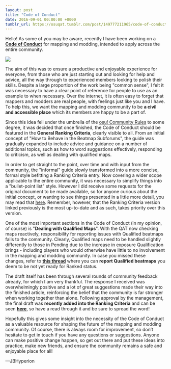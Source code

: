 ```yaml
---
layout: post
title: "Code of Conduct"
date: 2016-09-01 00:00:00 +0000
tumblr_url: https://osuqat.tumblr.com/post/149777211965/code-of-conduct
---
```


Hello! As some of you may be aware, recently I have been working on a [**Code of Conduct**](https://osu.ppy.sh/community/forums/topics/447557) for mapping and modding, intended to apply across the entire community.

![](/wiki/shared/news/banners/theqatgazette.jpg)

The aim of this was to ensure a productive and enjoyable experience for everyone, from those who are just starting out and looking for help and advice, all the way through to experienced members looking to polish their skills. Despite a large proportion of the work being "common sense", I felt it was necessary to have a clear point of reference for people to use as an example to when necessary. Over the internet, it is often easy to forget that mappers and modders are real people, with feelings just like you and I have. To help this, we want the mapping and modding community to be **a civil and accessible place** which its members are happy to be a part of.

Since this idea fell under the umbrella of the [osu! Community Rules](/wiki/Rules) to some degree, it was decided that once finished, the Code of Conduct should be featured in the **General Ranking Criteria**, clearly visible to all. From an initial concept of "How to Behave in the Beatmap Subforums", the guide was gradually expanded to include advice and guidance on a number of additional topics, such as how to word suggestions effectively, responding to criticism, as well as dealing with qualified maps.

In order to get straight to the point, over time and with input from the community, the "informal" guide slowly transformed into a more concise, formal style befitting a Ranking Criteria entry. Now covering a wider scope applicable to the entire community, it was necessary to simplify things into a "bullet-point list" style. However I did receive some requests for the original document to be made available, so for anyone curious about the initial concept, or wanting to see things presented in a little more detail, you may read that [here](https://docs.google.com/document/d/1Woq3jPoBklkgHHofpL_fXrhtJGBkYOOEk7nQhJaHoRo/edit). Remember, however, that the Ranking Criteria version linked previously is the most up-to-date and as such, takes priority over this version.

One of the most important sections in the Code of Conduct (in my opinion, of course) is "**Dealing with Qualified Maps**". With the QAT now checking maps reactively, responsibility for reporting issues with Qualified beatmaps falls to the community. Clearly, Qualified maps need to be handled slightly differently to those in Pending due to the increase in exposure Qualification brings - including players who would otherwise have little to no involvement in the mapping and modding community. In case you missed these changes, refer to [**this thread**](https://osu.ppy.sh/community/forums/topics/447428?start=5068345) where you can **report Qualified beatmaps** you deem to be not yet ready for Ranked status.

The draft itself has been through several rounds of community feedback already, for which I am very thankful. The response I received was overwhelmingly positive and a lot of great suggestions made their way into the finished article, reinforcing the belief that the community is far stronger when working together than alone. Following approval by the management, the final draft was **recently added into the Ranking Criteria** and can be seen [**here**](/wiki/Rules/Code_of_Conduct_for_Modding_and_Mapping), so have a read through it and be sure to spread the word!

Hopefully this gives some insight into the necessity of the Code of Conduct as a valuable resource for shaping the future of the mapping and modding community. Of course, there is always room for improvement, so don’t hesitate to get in touch if you have any questions or suggestions. Anyone can make positive change happen, so get out there and put these ideas into practice, make new friends, and ensure the community remains a safe and enjoyable place for all!

—JBHyperion
